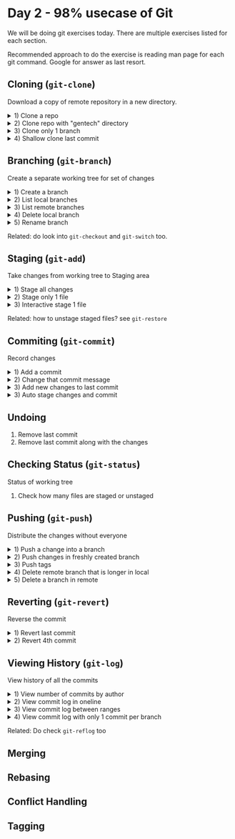 # Day 2 - 98% usecase of Git

We will be doing git exercises today. There are multiple exercises listed for each section. 

Recommended approach to do the exercise is reading man page for each git command. Google for answer as last resort.

## Cloning (`git-clone`)

Download a copy of remote repository in a new directory.

<details>
<summary>1) Clone a repo</summary>
<code>git clone &lt;repository&gt;</code>
</details>

<details>
<summary>2) Clone repo with "gentech" directory</summary>
<code>git clone &lt;repository&gt; gentech </code>
</details>

<details>
<summary>3) Clone only 1 branch</summary>
<code>git clone &lt;repository&gt; --single-branch &lt;branch&gt; </code>
</details>

<details>
<summary>4) Shallow clone last commit</summary>
<code>git clone &lt;repository&gt; --depth 1 </code>
</details>

## Branching (`git-branch`)

Create a separate working tree for set of changes

<details>
<summary>1) Create a branch</summary>
<code>git branch &lt;branch&gt; </code>
</details>

<details>
<summary>2) List local branches</summary>
<code>git branch </code>
</details>

<details>
<summary>3) List remote branches</summary>
<code>git branch --remotes </code>
</details>

<details>
<summary>4) Delete local branch</summary>
<code>git branch --delete test </code>
</details>

<details>
<summary>5) Rename branch</summary>
<code>git branch -m &lt;old branch&gt; &lt;new branch&gt; </code>
</details>

Related: do look into `git-checkout` and `git-switch` too.

## Staging (`git-add`)

Take changes from working tree to Staging area

<details>
<summary>1) Stage all changes</summary>
<code>git add . </code>
</details>

<details>
<summary>2) Stage only 1 file</summary>
<code>git add path/to/file </code>
</details>

<details>
<summary>3) Interactive stage 1 file</summary>
<code>git add --interactive </code>
</details>

Related: how to unstage staged files? see `git-restore`

## Commiting (`git-commit`)

Record changes 

<details>
<summary>1) Add a commit</summary>
<code>git commit -m 'commit message here' </code>
</details>

<details>
<summary>2) Change that commit message</summary>
<code>git commit --amend </code>
</details>

<details>
<summary>3) Add new changes to last commit</summary>
<code>git commit --amend --no-edit </code>
</details>

<details>
<summary>3) Auto stage changes and commit</summary>
<code>git commit -am 'commit message here' </code>
</details>

## Undoing

1) Remove last commit
2) Remove last commit along with the changes

## Checking Status (`git-status`)

Status of working tree 

1) Check how many files are staged or unstaged

## Pushing (`git-push`)

Distribute the changes without everyone

<details>
<summary>1) Push a change into a branch</summary>
<code>git push</code>
</details>

<details>
<summary>2) Push changes in freshly created branch</summary>
<code>git push -u origin &lt;branch&gt;  </code>
</details>

<details>
<summary>3) Push tags</summary>
<code>git push origin --tags </code>
</details>

<details>
<summary>4) Delete remote branch that is longer in local</summary>
<code>git push --prune </code>
</details>

<details>
<summary>5) Delete a branch in remote</summary>
<code>git push origin :&lt;branch&gt; </code>
</details>


## Reverting (`git-revert`)

Reverse the commit

<details>
<summary>1) Revert last commit</summary>
<code>git revert HEAD </code>
</details>

<details>
<summary>2) Revert 4th commit</summary>
<code>git revert &lt;4th commit hash&gt; </code>
</details>

## Viewing History (`git-log`)

View history of all the commits

<details>
<summary>1) View number of commits by author</summary>
<code>git shortlog -s</code>
</details>

<details>
<summary>2) View commit log in oneline </summary>
<code>git log --oneline  </code>
</details>

<details>
<summary>3) View commit log between ranges</summary>
<code>git log &lt;newer commit hash&gt;...&lt;older commit hash&gt; </code>
</details>

<details>
<summary>4) View commit log with only 1 commit per branch</summary>
<code>git log --first-parent  </code>
</details>

Related: Do check `git-reflog` too

## Merging
## Rebasing
## Conflict Handling
## Tagging